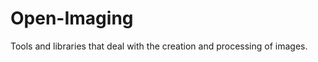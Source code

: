 Open-Imaging
============

Tools and libraries that deal with the creation and processing of images.
